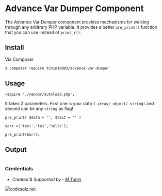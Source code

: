Advance Var Dumper Component
==============================

The Advance Var Dumper component provides mechanisms for walking through any arbitrary
PHP variable. It provides a better `pre_print()` function that you can use instead
of `print_r()`.


## Install

Via Composer

``` bash
$ composer require tuhin18003/advance-var-dumper
```

## Usage

```
require './vendor/autoload.php';
```

It takes 2 parameters. First one is your data `( array/ object/ string)` and second can be any `string` as flag!

`pre_print( $data = '', $text = '' )`

```
$arr =['test','te1','hello'];

pre_print($arr);
```

## Output

```
```

### Credentials
- *Created & Supported by - [M.Tuhin](https://codesolz.net/)*

<a href="https://codesolz.net">
  <img src="https://codesolz.net/images/brand-logo/logo.png" alt="codesolz.net"/>
</a>

